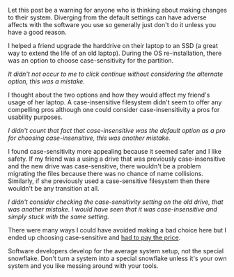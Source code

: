Let this post be a warning for anyone who is thinking about making changes to their system. Diverging from the default settings can have adverse affects with the software you use so generally just don't do it unless you have a good reason.

I helped a friend upgrade the harddrive on their laptop to an SSD (a great way to extend the life of an old laptop). During the OS re-installation, there was an option to choose case-sensitivity for the partition.

*It didn't not occur to me to click continue without considering the alternate option, this was a mistake.*

I thought about the two options and how they would affect my friend's usage of her laptop. A case-insensitive filesystem didn't seem to offer any compelling pros although one could consider case-insensitivity a pros for usability purposes.

*I didn't count that fact that case-insensitive was the default option as a pro for choosing case-insensitive, this was another mistake.*

I found case-sensitivity more appealing because it seemed safer and I like safety. If my friend was a using a drive that was previously case-insensitive and the new drive was case-sensitive, there wouldn't be a problem migrating the files because there was no chance of name collisions. Similarly, if she previously used a case-sensitive filesystem then there wouldn't be any transition at all.

*I didn't consider checking the case-sensitivity setting on the old drive, that was another mistake. I would have seen that it was case-insensitive and simply stuck with the same setting.*

There were many ways I could have avoided making a bad choice here but I ended up choosing case-sensitive and [had to pay the price](http://localhost:4000/2020/05/24/steam-fix.html).

Software developers develop for the average system setup, not the special snowflake. Don't turn a system into a special snowflake unless it's your own system and you like messing around with your tools.
